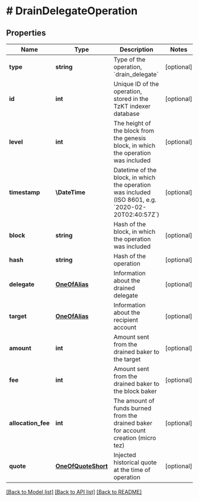 # # DrainDelegateOperation

## Properties

Name | Type | Description | Notes
------------ | ------------- | ------------- | -------------
**type** | **string** | Type of the operation, &#x60;drain_delegate&#x60; | [optional]
**id** | **int** | Unique ID of the operation, stored in the TzKT indexer database | [optional]
**level** | **int** | The height of the block from the genesis block, in which the operation was included | [optional]
**timestamp** | **\DateTime** | Datetime of the block, in which the operation was included (ISO 8601, e.g. &#x60;2020-02-20T02:40:57Z&#x60;) | [optional]
**block** | **string** | Hash of the block, in which the operation was included | [optional]
**hash** | **string** | Hash of the operation | [optional]
**delegate** | [**OneOfAlias**](OneOfAlias.md) | Information about the drained delegate | [optional]
**target** | [**OneOfAlias**](OneOfAlias.md) | Information about the recipient account | [optional]
**amount** | **int** | Amount sent from the drained baker to the target | [optional]
**fee** | **int** | Amount sent from the drained baker to the block baker | [optional]
**allocation_fee** | **int** | The amount of funds burned from the drained baker for account creation (micro tez) | [optional]
**quote** | [**OneOfQuoteShort**](OneOfQuoteShort.md) | Injected historical quote at the time of operation | [optional]

[[Back to Model list]](../../README.md#models) [[Back to API list]](../../README.md#endpoints) [[Back to README]](../../README.md)

